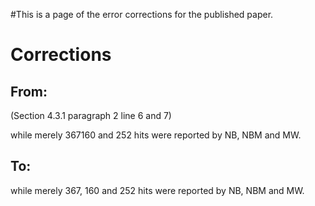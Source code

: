 #This is a page of the error corrections for the published paper.
# Corrections #
## From: ##
(Section 4.3.1 paragraph 2 line 6 and 7)

while merely 367160 and 252 hits were reported by NB, NBM and MW.

## To: ##
while merely 367, 160 and 252 hits were reported by NB, NBM and MW.